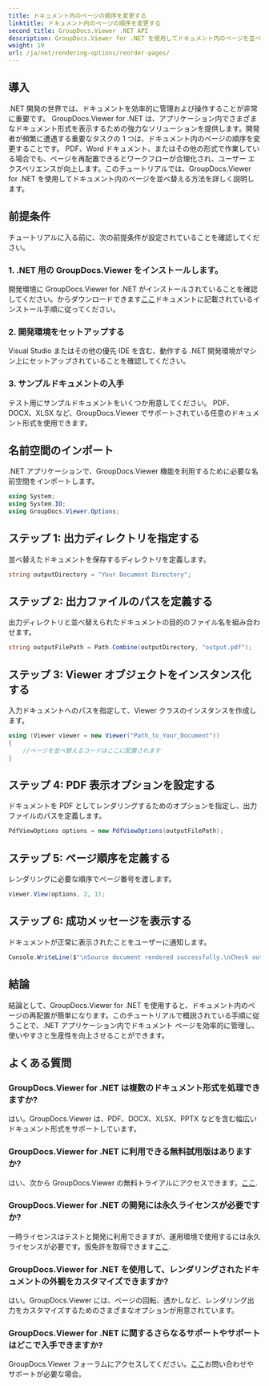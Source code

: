 ```yaml
---
title: ドキュメント内のページの順序を変更する
linktitle: ドキュメント内のページの順序を変更する
second_title: GroupDocs.Viewer .NET API
description: GroupDocs.Viewer for .NET を使用してドキュメント内のページを並べ替える方法を学びます。シームレスなドキュメント管理については、段階的なチュートリアルに従ってください。
weight: 19
url: /ja/net/rendering-options/reorder-pages/
---
```

## 導入
.NET 開発の世界では、ドキュメントを効率的に管理および操作することが非常に重要です。 GroupDocs.Viewer for .NET は、アプリケーション内でさまざまなドキュメント形式を表示するための強力なソリューションを提供します。開発者が頻繁に遭遇する重要なタスクの 1 つは、ドキュメント内のページの順序を変更することです。 PDF、Word ドキュメント、またはその他の形式で作業している場合でも、ページを再配置できるとワークフローが合理化され、ユーザー エクスペリエンスが向上します。このチュートリアルでは、GroupDocs.Viewer for .NET を使用してドキュメント内のページを並べ替える方法を詳しく説明します。
## 前提条件
チュートリアルに入る前に、次の前提条件が設定されていることを確認してください。
### 1. .NET 用の GroupDocs.Viewer をインストールします。
開発環境に GroupDocs.Viewer for .NET がインストールされていることを確認してください。からダウンロードできます[ここ](https://releases.groupdocs.com/viewer/net/)ドキュメントに記載されているインストール手順に従ってください。
### 2. 開発環境をセットアップする
Visual Studio またはその他の優先 IDE を含む、動作する .NET 開発環境がマシン上にセットアップされていることを確認してください。
### 3. サンプルドキュメントの入手
テスト用にサンプルドキュメントをいくつか用意してください。 PDF、DOCX、XLSX など、GroupDocs.Viewer でサポートされている任意のドキュメント形式を使用できます。

## 名前空間のインポート
.NET アプリケーションで、GroupDocs.Viewer 機能を利用するために必要な名前空間をインポートします。

```csharp
using System;
using System.IO;
using GroupDocs.Viewer.Options;
```
## ステップ 1: 出力ディレクトリを指定する
並べ替えたドキュメントを保存するディレクトリを定義します。
```csharp
string outputDirectory = "Your Document Directory";
```
## ステップ 2: 出力ファイルのパスを定義する
出力ディレクトリと並べ替えられたドキュメントの目的のファイル名を組み合わせます。
```csharp
string outputFilePath = Path.Combine(outputDirectory, "output.pdf");
```
## ステップ 3: Viewer オブジェクトをインスタンス化する
入力ドキュメントへのパスを指定して、Viewer クラスのインスタンスを作成します。
```csharp
using (Viewer viewer = new Viewer("Path_to_Your_Document"))
{
    //ページを並べ替えるコードはここに配置されます
}
```
## ステップ 4: PDF 表示オプションを設定する
ドキュメントを PDF としてレンダリングするためのオプションを指定し、出力ファイルのパスを定義します。
```csharp
PdfViewOptions options = new PdfViewOptions(outputFilePath);
```
## ステップ 5: ページ順序を定義する
レンダリングに必要な順序でページ番号を渡します。
```csharp
viewer.View(options, 2, 1);
```
## ステップ 6: 成功メッセージを表示する
ドキュメントが正常に表示されたことをユーザーに通知します。
```csharp
Console.WriteLine($"\nSource document rendered successfully.\nCheck output in {outputDirectory}.");
```

## 結論
結論として、GroupDocs.Viewer for .NET を使用すると、ドキュメント内のページの再配置が簡単になります。このチュートリアルで概説されている手順に従うことで、.NET アプリケーション内でドキュメント ページを効率的に管理し、使いやすさと生産性を向上させることができます。
## よくある質問
### GroupDocs.Viewer for .NET は複数のドキュメント形式を処理できますか?
はい。GroupDocs.Viewer は、PDF、DOCX、XLSX、PPTX などを含む幅広いドキュメント形式をサポートしています。
### GroupDocs.Viewer for .NET に利用できる無料試用版はありますか?
はい、次から GroupDocs.Viewer の無料トライアルにアクセスできます。[ここ](https://releases.groupdocs.com/).
### GroupDocs.Viewer for .NET の開発には永久ライセンスが必要ですか?
一時ライセンスはテストと開発に利用できますが、運用環境で使用するには永久ライセンスが必要です。仮免許を取得できます[ここ](https://purchase.groupdocs.com/temporary-license/).
### GroupDocs.Viewer for .NET を使用して、レンダリングされたドキュメントの外観をカスタマイズできますか?
はい。GroupDocs.Viewer には、ページの回転、透かしなど、レンダリング出力をカスタマイズするためのさまざまなオプションが用意されています。
### GroupDocs.Viewer for .NET に関するさらなるサポートやサポートはどこで入手できますか?
 GroupDocs.Viewer フォーラムにアクセスしてください。[ここ](https://forum.groupdocs.com/c/viewer/9)お問い合わせやサポートが必要な場合。